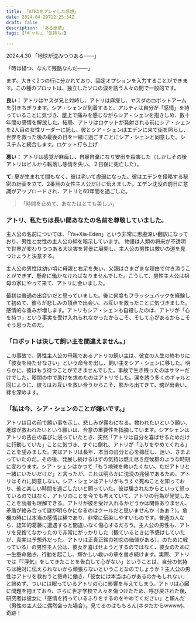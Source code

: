 ```yaml
---
title: 「ATRIをプレイした感想」
date: 2024-04-29T12:25:34Z
draft: false
description: 「ある感情」
tags: [「ギャル」、「気持ち」]

---
```

2024.4.30
「地球が沈みつつある――」

「時は経つ、なんて残酷なんだ――」

まず、大きく2つの行に分かれており、固定オプションを入力することができます。この種のプロットは、独立したソロの涙を誘う人々の間で一般的です。

**良い：**
アトリはヤスダ兄と対峙し、アトリは麻痺し、ヤスダのロボットアームを引きちぎります。シア・シェンが到着すると、アルティは自分が「感情」を持っていることに気づき、屋上で痛みを感じながらシア・シェンを抱きしめ、数十年間の感情を解放した。結局、アトリはロケットが発射される前にシア・シェンを2人目の女性リーダーに託し、彼とシア・シェンはエデンに来て街を照らし、世界を救った後の最後の日を一緒に過ごすことにシア・シェンと同意した。システムと統合します。ロケット打ち上げ

**悪い：**
アトリは感覚が麻痺し、自暴自棄になり安田を殺害した（しかしその後アトリはビルから転落し感情を失い、２日後に死亡した）。

**て:**
夏が生まれて間もなく、彼は老いて虚弱になった。彼はエデンを侵略する秘密の計画を立て、2番目の女性主人公だけに伝えました。エデン沈没の前日に意識がアップロードされ、アトリと60年間を過ごした。

> 「時間を止めて、あなたはとても美しい」

### アトリ、私たちは長い間あなたの名前を尊敬していました。
主人公の名前については、「Ya+Xia-Eden」という非常に思慮深い翻訳になっており、男性と女性の主人公の絆を暗示しています。
物語は人類の将来が不透明で世界が変わりつつある大災害を背景に展開し、主人公の男性は救いの道を見つけようと決意する。

主人公の男性は幼い頃に母親と右足を失い、父親はさまざまな理由で付き添うことができず、懸命に働かなければなりませんでした。こうして、男性主人公は祖母の家にやって来て、アトリに会いました。

最初は普通の出会いだと思っていました。後に何度もフラッシュバックを経験して初めて、彼らが悲しみの頂点で出会い、お互いを救ったことに気づきました。感情的な重みが増します。アトリもシア・シェンも自殺したのは、アトリが「心を持つ」という事実を受け入れられなかったからこそ、そして心があるからこそそう思ったのだ。

### 「ロボットは決して飼い主を間違えません。」
この事故で、男性主人公の母親であるアトリの飼い主は、彼女の人生の終わりに「彼女を待たせなさい」という命令を出し、飼い主をシア・シェンに移した。明らかに、彼はもう待つことができませんでした。事故で生き残ったのはサマーだけでした。暗闇の中で助けを求めたのはアトリでした。涙を誘う多くのギャルと同じように、彼らはお互いを救い合うからこそ、影から出てきて、魂が出会い、絆を深めます。

### 「私は今、シア・シェンのことが嫌いです。」
アトリは目の前で願い事を示し、悲しみが露わになる。救われたいという願い、地球が救われたいという願いは、合意の重要性を指摘しています。シアシェンはアトリの告白の喜びに浸っていたとき、突然「アトリは自分を喜ばせるためだけに行動していた」ことに気づき、すぐに倒れ、アトリが「ふりをやめてくれる」ことを望みました。実はアトリは長年、本当の自分と心を抑圧し、迷い、さまよっていたのだ。その後、発展し続けるはずの気持は燃え尽き症候群のような時期に変わります。シア・シェンはかつて「もう地球を救いたくない、ただアトリと一緒にいたいだけだ」と言ったが、これは明らかに沈没の兆候であるため、アトリはそれに同意しない。シア・シェンはアトリがもうすぐ死ぬことを知っており、彼と楽しい時間を過ごしたいと願っていた。彼は騙されたからといって怒っているのではなく、アトリのことを今でも考えていて、アトリの行為が発覚したことを読者も理解できる。アトリが彼を受け入れるかどうかは関係ありません、矛盾が絡み合って謎が明らかになるのはクールだと思いませんか（ああ？）。危機の時には本当の感情は稀であり、非常に伝染しやすいものです。普通の人なら、認知的葛藤に遭遇すると間違いなく傷心するだろう。主人公の男性も、アトリを見捨てなかったので非常にがっかりした（観ているときに予感はしていたが、真実は予想外だった。アトリは正真正銘の初恋の価値がある）。のために戦っている）の男性主人公は、彼女を喜ばせようとするのではなく、彼女のために一生懸命働き、行動を起こし、輝かしい救いの章を書き続けます。実際、アトリでは「『浮気』をしてきたことを告白して心がない」ということは、自分の気持ちは絶対に伝えられないから頑張らないということなのでしょうか？主人公の男性はアトリを救おうと懸命に働き、「彼女には本当は心があるのか​​もしれない」と諦めず、ついには眠っているアトリの心に影響を与えてしまう。アトリは心臓に問題を抱えており、さらに世才学校で人々を傷つけたため、呼び戻された後、研究者は彼女に「感情を持っているふりをするのをやめてください」と頼んだ（男性の主人公に偶然会った場合）。見てるのはもちろん(ネタだからwwww)、奇跡！